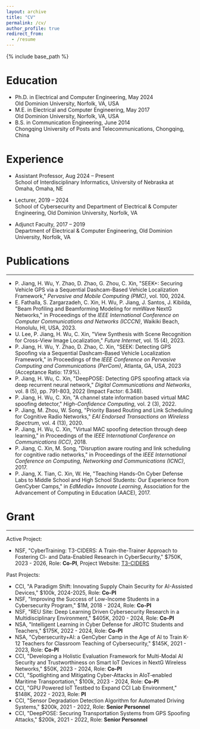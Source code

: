 ```yaml
---
layout: archive
title: "CV"
permalink: /cv/
author_profile: true
redirect_from:
  - /resume
---
```


{% include base_path %}

Education
======
* Ph.D. in Electrical and Computer Engineering, May 2024  
  Old Dominion University, Norfolk, VA, USA  
* M.E. in Electrical and Computer Engineering, May 2017  
  Old Dominion University, Norfolk, VA, USA  
* B.S. in Communication Engineering, June 2014  
  Chongqing University of Posts and Telecommunications, Chongqing, China  

Experience
======
* Assistant Professor, Aug 2024 – Present  
  School of Interdisciplinary Informatics, University of Nebraska at Omaha, Omaha, NE  

* Lecturer, 2019 – 2024  
  School of Cybersecurity and Department of Electrical & Computer Engineering, Old Dominion University, Norfolk, VA  

* Adjunct Faculty, 2017 – 2019  
  Department of Electrical & Computer Engineering, Old Dominion University, Norfolk, VA  
  
<!-- Skills
======
* Skill 1
* Skill 2
  * Sub-skill 2.1
  * Sub-skill 2.2
  * Sub-skill 2.3
* Skill 3 -->

Publications
======
<hr />
<ul>
  <!-- <li>P. Jiang, L. Zhu, H. Wu, C. Xin, "GeoSync: Autonomous Vehicle Navigation via Transformer-Based Geospatial Synchronization," Submitted to <em>IEEE Conference on Dependable Systems and Networks (DSN 2024)</em>.</li> -->
  <li>P. Jiang, H. Wu, Y. Zhao, D. Zhao, G. Zhou, C. Xin, "SEEK+: Securing Vehicle GPS via a Sequential Dashcam-Based Vehicle Localization Framework," <em>Pervasive and Mobile Computing (PMC)</em>, vol. 100, 2024.</li>
  <li>E. Fathalla, S. Zargarzadeh, C. Xin, H. Wu, P. Jiang, J. Santos, J. Kibilda, "Beam Profiling and Beamforming Modeling for mmWave NextG Networks," in Proceedings of the <em>IEEE International Conference on Computer Communications and Networks (ICCCN)</em>, Waikiki Beach, Honolulu, HI, USA, 2023.</li>
  <li>U. Lee, P. Jiang, H. Wu, C. Xin, "View Synthesis with Scene Recognition for Cross-View Image Localization," <em>Future Internet</em>, vol. 15 (4), 2023.</li>
  <li>P. Jiang, H. Wu, Y. Zhao, D. Zhao, C. Xin, "SEEK: Detecting GPS Spoofing via a Sequential Dashcam-Based Vehicle Localization Framework," in Proceedings of the <em>IEEE Conference on Pervasive Computing and Communications (PerCom)</em>, Atlanta, GA, USA, 2023 (Acceptance Ratio: 17.9%).</li>
  <li>P. Jiang, H. Wu, C. Xin, "DeepPOSE: Detecting GPS spoofing attack via deep recurrent neural network," <em>Digital Communications and Networks</em>, vol. 8 (5), pp. 791-803, 2022 (Impact Factor: 6.348).</li>
  <li>P. Jiang, H. Wu, C. Xin, "A channel state information based virtual MAC spoofing detector," <em>High-Confidence Computing</em>, vol. 2 (3), 2022.</li>
  <li>P. Jiang, M. Zhou, W. Song, "Priority Based Routing and Link Scheduling for Cognitive Radio Networks," <em>EAI Endorsed Transactions on Wireless Spectrum</em>, vol. 4 (13), 2020.</li>
  <li>P. Jiang, H. Wu, C. Xin, "Virtual MAC spoofing detection through deep learning," in Proceedings of the <em>IEEE International Conference on Communications (ICC)</em>, 2018.</li>
  <li>P. Jiang, C. Xin, M. Song, "Disruption aware routing and link scheduling for cognitive radio networks," in Proceedings of the <em>IEEE International Conference on Computing, Networking and Communications (ICNC)</em>, 2017.</li>
  <li>P. Jiang, X. Tian, C. Xin, W. He, "Teaching Hands-On Cyber Defense Labs to Middle School and High School Students: Our Experience from GenCyber Camps," in <em>EdMedia+ Innovate Learning</em>, Association for the Advancement of Computing in Education (AACE), 2017.</li>
</ul>

Grant
======
<hr />

Active Project: 
<ul class="list-disc mx-3 mb-10 grid gap-2">
  <li>
    NSF, "CyberTraining: T3-CIDERS: A Train-the-Trainer Approach to Fostering CI- and Data-Enabled Research in CyberSecurity,"  $750K, 2023 - 2026, Role: <b>Co-PI</b>, Project Website: <a href="https://sites.wp.odu.edu/t3-ciders/">T3-CIDERS</a>
  </li>
</ul>

Past Projects:
<ul class="list-disc mx-3 mb-10 grid gap-2">
  <li>
   CCI, "A Paradigm Shift: Innovating Supply Chain Security for AI-Assisted Devices," $100k, 2024-2025, Role: <b>Co-PI</b>
  </li>
  <li>
    NSF, "Improving the Success of Low-Income Students in a Cybersecurity Program,"  $1M, 2018 - 2024, Role: <b>Co-PI</b>
  </li>
  <li>
    NSF, "REU Site: Deep Learning Driven Cybersecurity Research in a Multidisciplinary Environment," $405K, 2020 - 2024, Role: <b>Co-PI</b>
  </li>
  <li>
    NSA, "Intelligent Learning in Cyber Defense for JROTC Students and Teachers," $175K, 2022 - 2024, Role: <b>Co-PI</b>
  </li>
  <li>
    NSA, "Cybersecurity+AI: a GenCyber Camp in the Age of AI to Train K-12 Teachers for Classroom Teaching of Cybersecurity," $145K, 2021 - 2023, Role: <b>Co-PI</b>
  </li>
  <li>
    CCI, "Developing a Holistic Evaluation Framework for Multi-Modal AI Security and Trustworthiness on Smart IoT Devices in NextG Wireless Networks," $50K, 2023 - 2024,  Role: <b>Co-PI</b>
  </li>
  <li>
    CCI, "Spotlighting and Mitigating Cyber‐Attacks in AIoT‐enabled Maritime Transportation," $100k, 2023 - 2024,  Role: <b>Co-PI</b>
  </li> 
  <li>
    CCI, "GPU Powered IoT Testbed to Expand CCI Lab Environment," $148K, 2022 - 2023, Role: <b>PI</b>
  </li>
  <li>
    CCI, "Sensor Degradation Detection Algorithm for Automated Driving Systems," $200k, 2021 - 2022,  Role: <b>Senior Personnel</b>
  </li>
  <li>
    CCI, "DeepPOSE: Securing Transportation Systems from GPS Spoofing Attacks," $200k,  2021 - 2022,  Role: <b>Senior Personnel</b>
  </li>
</ul>


<!-- Google tag (gtag.js) -->
<script async src="https://www.googletagmanager.com/gtag/js?id=G-P5LS8FJ1QJ"></script>
<script>
  window.dataLayer = window.dataLayer || [];
  function gtag(){dataLayer.push(arguments);}
  gtag('js', new Date());

  gtag('config', 'G-P5LS8FJ1QJ');
</script>
<!-- Talks
======
  <ul>{% for post in site.talks reversed %}
    {% include archive-single-talk-cv.html  %}
  {% endfor %}</ul>
  
Teaching
======
  <ul>{% for post in site.teaching reversed %}
    {% include archive-single-cv.html %}
  {% endfor %}</ul>
  
Service and leadership
======
* Currently signed in to 43 different slack teams -->
